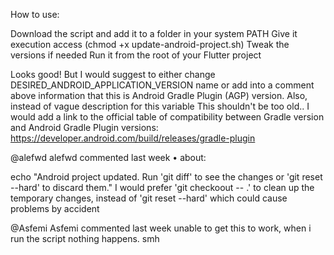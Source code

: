 How to use:

Download the script and add it to a folder in your system PATH
Give it execution access (chmod +x update-android-project.sh)
Tweak the versions if needed
Run it from the root of your Flutter project









Looks good! But I would suggest to either change DESIRED_ANDROID_APPLICATION_VERSION name or add into a comment above information that this is Android Gradle Plugin (AGP) version. Also, instead of vague description for this variable This shouldn't be too old.. I would add a link to the official table of compatibility between Gradle version and Android Gradle Plugin versions: https://developer.android.com/build/releases/gradle-plugin

@alefwd
alefwd commented last week • 
about:

echo "Android project updated. Run 'git diff' to see the changes or 'git reset --hard' to discard them."
I would prefer 'git checkoout -- .' to clean up the temporary changes, instead of 'git reset --hard' which could cause problems by accident

@Asfemi
Asfemi commented last week
unable to get this to work, when i run the script nothing happens. smh